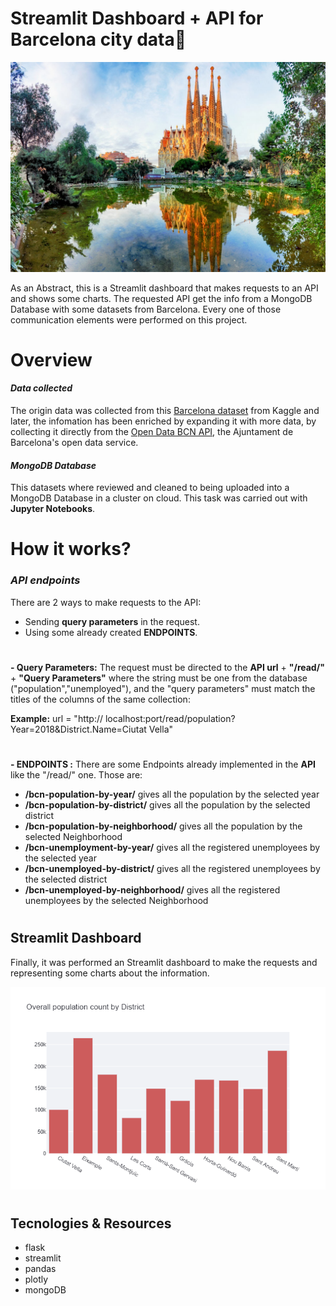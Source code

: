 # Streamlit Dashboard + API for Barcelona city data🏰

<img src="streamlit/img/sagrada-familia.jpg"/>

As an Abstract, this is a Streamlit dashboard that makes requests to an API and shows some charts. The requested API get the info from a MongoDB Database with some datasets from Barcelona. Every one of those communication elements were performed on this project.
#
#
#
# Overview  
#### _Data collected_

The origin data was collected from this [Barcelona dataset](https://www.kaggle.com/xvivancos/barcelona-data-sets) from Kaggle and later, the infomation has been enriched by expanding it with more data, by collecting it directly from the [Open Data BCN API](https://opendata-ajuntament.barcelona.cat/en), the Ajuntament de Barcelona's open data service.


#### _MongoDB Database_

This datasets where reviewed and cleaned to being uploaded into a MongoDB Database in a cluster on cloud. This task was carried out with **Jupyter Notebooks**.

#
#
#
#
# How it works?
### _API endpoints_

There are 2 ways to make requests to the API:
- Sending **query parameters** in the request.
- Using some already created **ENDPOINTS**.
#
#
**-  Query Parameters:**
The request must be directed to the **API url** + **"/read/<collection>"** + **"Query Parameters"** where the string <colllection> must be one from the database ("population","unemployed"), and the "query parameters" must match the titles of the columns of the same collection:

**Example:** url = "http:// localhost:port/read/population?Year=2018&District.Name=Ciutat Vella"
#
#
#
**- ENDPOINTS :**
There are some Endpoints already implemented in the **API** like the "/read/<collection>" one. Those are:
- **/bcn-population-by-year/<year>** gives all the population by the selected year
- **/bcn-population-by-district/<name>** gives all the population by the selected district
- **/bcn-population-by-neighborhood/<name>** gives all the population by the selected Neighborhood
- **/bcn-unemployment-by-year/<year>** gives all the registered unemployees by the selected year
- **/bcn-unemployed-by-district/<name>** gives all the registered unemployees by the selected district
- **/bcn-unemployed-by-neighborhood/<name>** gives all the registered unemployees by the selected Neighborhood

#
#
#
#
## Streamlit Dashboard

Finally, it was performed an Streamlit dashboard to make the requests and representing some charts about the information.


<img src="streamlit/img/newplot.png"/>

#
#
#
## Tecnologies & Resources

- flask
- streamlit
- pandas
- plotly
- mongoDB
